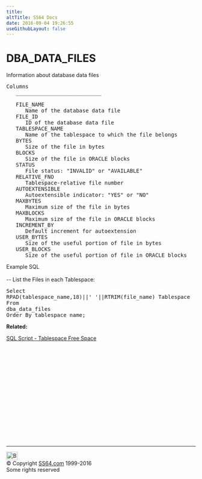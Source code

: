 ```yaml
---
title:
altTitle: SS64 Docs
date: 2016-09-04 19:26:55
useGithubLayout: false
---
```

<!-- #BeginLibraryItem "/Library/head_orad.lbi" --><!-- #EndLibraryItem --><h1>DBA_DATA_FILES </h1><p> Information about database data files </p> 
 
<pre>Columns
   ___________________________
 
   FILE_NAME
      Name of the database data file
   FILE_ID
      ID of the database data file
   TABLESPACE_NAME
      Name of the tablespace to which the file belongs
   BYTES
      Size of the file in bytes
   BLOCKS
      Size of the file in ORACLE blocks
   STATUS
      File status: "INVALID" or "AVAILABLE"
   RELATIVE_FNO
      Tablespace-relative file number
   AUTOEXTENSIBLE
      Autoextensible indicator: "YES" or "NO"
   MAXBYTES
      Maximum size of the file in bytes
   MAXBLOCKS
      Maximum size of the file in ORACLE blocks
   INCREMENT_BY
      Default increment for autoextension
   USER_BYTES
      Size of the useful portion of file in bytes
   USER_BLOCKS
      Size of the useful portion of file in ORACLE blocks
</pre>
<p>Example SQL<br>
<br>
-- List the Files in each Tablespace:</p>
<pre>Select<br>RPAD(tablespace_name,18)||' '||RTRIM(file_name) Tablespace<br>From<br>dba_data_files<br>Order By tablespace_name; </pre>
<p><b>Related:</b></p>
<p><a href="../ora/sql-free-space.html">SQL Script - Tablespace Free Space </a></p><!-- #BeginLibraryItem "/Library/foot_orad.lbi" --><p><script async="" src="//pagead2.googlesyndication.com/pagead/js/adsbygoogle.js"></script>
<!-- oracle-footer -->
<ins class="adsbygoogle" style="display:inline-block;width:300px;height:250px" data-ad-client="ca-pub-6140977852749469" data-ad-slot="4275490898"></ins>
<script>
(adsbygoogle = window.adsbygoogle || []).push({});
</script></p>
<hr>
<div id="bl" class="footer"><a href="#"><img src="../images/top.png" width="30" height="22" alt="Back to the Top"></a></div>
<div id="br" class="footer, tagline">© Copyright <a href="http://ss64.com/">SS64.com</a> 1999-2016<br>
Some rights reserved</div>
<!-- #EndLibraryItem -->

